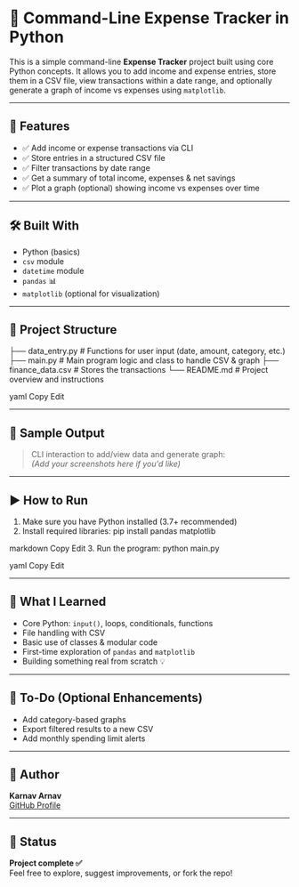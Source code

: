 # 🧾 Command-Line Expense Tracker in Python

This is a simple command-line **Expense Tracker** project built using core Python concepts. It allows you to add income and expense entries, store them in a CSV file, view transactions within a date range, and optionally generate a graph of income vs expenses using `matplotlib`.

---

## 🚀 Features

- ✅ Add income or expense transactions via CLI
- ✅ Store entries in a structured CSV file
- ✅ Filter transactions by date range
- ✅ Get a summary of total income, expenses & net savings
- ✅ Plot a graph (optional) showing income vs expenses over time

---

## 🛠️ Built With

- Python (basics)
- `csv` module
- `datetime` module
- `pandas` 📊
- `matplotlib` (optional for visualization)

---

## 📁 Project Structure

├── data_entry.py # Functions for user input (date, amount, category, etc.)
├── main.py # Main program logic and class to handle CSV & graph
├── finance_data.csv # Stores the transactions
└── README.md # Project overview and instructions

yaml
Copy
Edit

---

## 📸 Sample Output

> CLI interaction to add/view data and generate graph:  
*(Add your screenshots here if you'd like)*

---

## ▶️ How to Run

1. Make sure you have Python installed (3.7+ recommended)
2. Install required libraries:
pip install pandas matplotlib

markdown
Copy
Edit
3. Run the program:
python main.py

yaml
Copy
Edit

---

## 🧠 What I Learned

- Core Python: `input()`, loops, conditionals, functions
- File handling with CSV
- Basic use of classes & modular code
- First-time exploration of `pandas` and `matplotlib`
- Building something real from scratch 💡

---

## 📌 To-Do (Optional Enhancements)

- Add category-based graphs
- Export filtered results to a new CSV
- Add monthly spending limit alerts

---

## 📎 Author

**Karnav Arnav**  
[GitHub Profile](https://github.com/Karnav1405)

---

## 🏁 Status

**Project complete ✅**  
Feel free to explore, suggest improvements, or fork the repo!